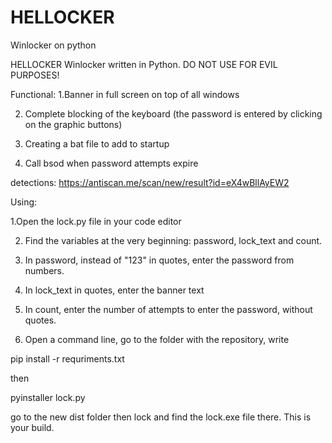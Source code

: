 # HELLOCKER
Winlocker on python


HELLOCKER
Winlocker written in Python.
DO NOT USE FOR EVIL PURPOSES!

Functional:
1.Banner in full screen on top of all windows

2. Complete blocking of the keyboard (the password is entered by clicking on the graphic buttons)

3. Creating a bat file to add to startup

4. Call bsod when password attempts expire

detections: https://antiscan.me/scan/new/result?id=eX4wBllAyEW2




Using:

1.Open the lock.py file in your code editor

2. Find the variables at the very beginning:
password, lock_text and count.

3. In password, instead of "123" in quotes, enter the password from numbers.

4. In lock_text in quotes, enter the banner text

5. In count, enter the number of attempts to enter the password, without quotes.

6. Open a command line, go to the folder with the repository, write

pip install -r requriments.txt

then

pyinstaller lock.py

go to the new dist folder then lock and find the lock.exe file there. This is your build.
